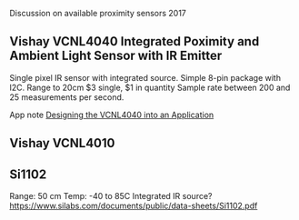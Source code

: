 Discussion on available proximity sensors 2017

## Vishay VCNL4040 Integrated Poximity and Ambient Light Sensor with IR Emitter
Single pixel IR sensor with integrated source. Simple 8-pin package with I2C.
Range to 20cm
$3 single, $1 in quantity
Sample rate between 200 and 25 measurements per second.

App note [Designing the VCNL4040 into an Application](https://www.vishay.com/docs/84307/designingvcnl4040.pdf)


## Vishay VCNL4010


## Si1102
Range: 50 cm
Temp: -40 to 85C
Integrated IR source?
https://www.silabs.com/documents/public/data-sheets/Si1102.pdf
